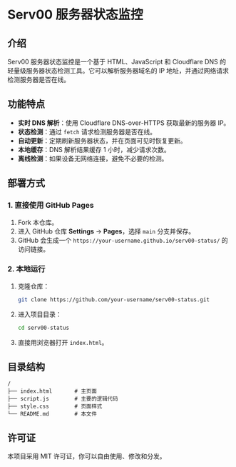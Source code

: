 # Serv00 服务器状态监控

## 介绍
Serv00 服务器状态监控是一个基于 HTML、JavaScript 和 Cloudflare DNS 的轻量级服务器状态检测工具。它可以解析服务器域名的 IP 地址，并通过网络请求检测服务器是否在线。

## 功能特点
- **实时 DNS 解析**：使用 Cloudflare DNS-over-HTTPS 获取最新的服务器 IP。
- **状态检测**：通过 `fetch` 请求检测服务器是否在线。
- **自动更新**：定期刷新服务器状态，并在页面可见时恢复更新。
- **本地缓存**：DNS 解析结果缓存 1 小时，减少请求次数。
- **离线检测**：如果设备无网络连接，避免不必要的检测。

## 部署方式

### 1. 直接使用 GitHub Pages
1. Fork 本仓库。
2. 进入 GitHub 仓库 **Settings** → **Pages**，选择 `main` 分支并保存。
3. GitHub 会生成一个 `https://your-username.github.io/serv00-status/` 的访问链接。

### 2. 本地运行
1. 克隆仓库：
   ```bash
   git clone https://github.com/your-username/serv00-status.git
   ```
2. 进入项目目录：
   ```bash
   cd serv00-status
   ```
3. 直接用浏览器打开 `index.html`。

## 目录结构
```
/
├── index.html       # 主页面
├── script.js        # 主要的逻辑代码
├── style.css        # 页面样式
└── README.md        # 本文件
```

## 许可证
本项目采用 MIT 许可证，你可以自由使用、修改和分发。

